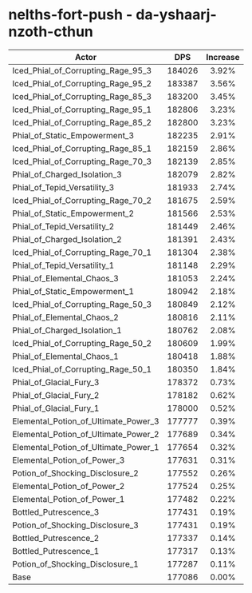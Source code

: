 # nelths-fort-push - da-yshaarj-nzoth-cthun
| Actor | DPS | Increase |
|---|:---:|:---:|
|Iced_Phial_of_Corrupting_Rage_95_3|184026|3.92%|
|Iced_Phial_of_Corrupting_Rage_95_2|183387|3.56%|
|Iced_Phial_of_Corrupting_Rage_85_3|183200|3.45%|
|Iced_Phial_of_Corrupting_Rage_95_1|182806|3.23%|
|Iced_Phial_of_Corrupting_Rage_85_2|182800|3.23%|
|Phial_of_Static_Empowerment_3|182235|2.91%|
|Iced_Phial_of_Corrupting_Rage_85_1|182159|2.86%|
|Iced_Phial_of_Corrupting_Rage_70_3|182139|2.85%|
|Phial_of_Charged_Isolation_3|182079|2.82%|
|Phial_of_Tepid_Versatility_3|181933|2.74%|
|Iced_Phial_of_Corrupting_Rage_70_2|181675|2.59%|
|Phial_of_Static_Empowerment_2|181566|2.53%|
|Phial_of_Tepid_Versatility_2|181449|2.46%|
|Phial_of_Charged_Isolation_2|181391|2.43%|
|Iced_Phial_of_Corrupting_Rage_70_1|181304|2.38%|
|Phial_of_Tepid_Versatility_1|181148|2.29%|
|Phial_of_Elemental_Chaos_3|181053|2.24%|
|Phial_of_Static_Empowerment_1|180942|2.18%|
|Iced_Phial_of_Corrupting_Rage_50_3|180849|2.12%|
|Phial_of_Elemental_Chaos_2|180816|2.11%|
|Phial_of_Charged_Isolation_1|180762|2.08%|
|Iced_Phial_of_Corrupting_Rage_50_2|180609|1.99%|
|Phial_of_Elemental_Chaos_1|180418|1.88%|
|Iced_Phial_of_Corrupting_Rage_50_1|180350|1.84%|
|Phial_of_Glacial_Fury_3|178372|0.73%|
|Phial_of_Glacial_Fury_2|178182|0.62%|
|Phial_of_Glacial_Fury_1|178000|0.52%|
|Elemental_Potion_of_Ultimate_Power_3|177777|0.39%|
|Elemental_Potion_of_Ultimate_Power_2|177689|0.34%|
|Elemental_Potion_of_Ultimate_Power_1|177654|0.32%|
|Elemental_Potion_of_Power_3|177631|0.31%|
|Potion_of_Shocking_Disclosure_2|177552|0.26%|
|Elemental_Potion_of_Power_2|177524|0.25%|
|Elemental_Potion_of_Power_1|177482|0.22%|
|Bottled_Putrescence_3|177431|0.19%|
|Potion_of_Shocking_Disclosure_3|177431|0.19%|
|Bottled_Putrescence_2|177337|0.14%|
|Bottled_Putrescence_1|177317|0.13%|
|Potion_of_Shocking_Disclosure_1|177287|0.11%|
|Base|177086|0.00%|
